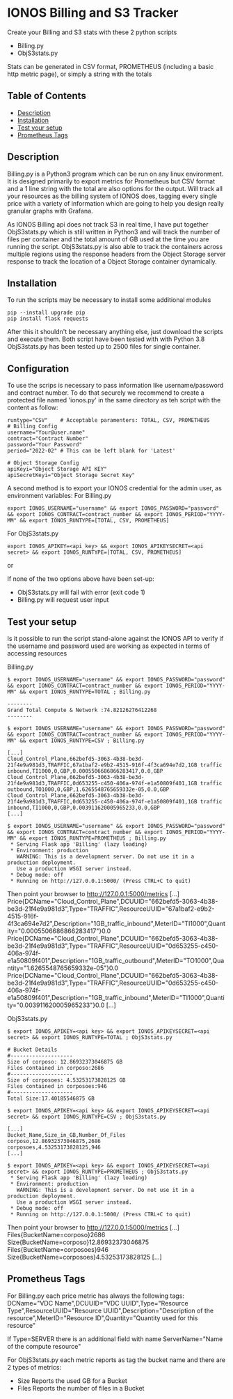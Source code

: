# IONOS Billing and S3 Tracker

Create your Billing and S3 stats with these 2 python scripts
- Billing.py
- ObjS3stats.py

Stats can be generated in CSV format, PROMETHEUS (including a basic http metric page), or simply a string with the totals

## Table of Contents

- [Description](#description)
- [Installation](#installation)
- [Test your setup](#test-your-setup)
- [Prometheus Tags](#prometheus-tags)

## Description

Billing.py is a Python3 program which can be run on any linux environment.
It is designed primarily to export metrics for Prometheus but CSV format and a 1 line string with the total are also options for the output.
Will track all your resources as the billing system of IONOS does, tagging every single price with a variety of information which are going to 
help you design really granular graphs with Grafana.

As IONOS Billing api does not track S3 in real time, I have put together ObjS3stats.py which is still written in Python3 and will track the number
of files per container and the total amount of GB used at the time you are running the script.
ObjS3stats.py is also able to track the containers across multiple regions using the response headers from the Object Storage server response to
track the location of a Object Storage container dynamically.

## Installation
To run the scripts may be necessary to install some additional modules
```
pip --install upgrade pip
pip install flask requests
```
After this it shouldn't be necessary anything else, just download the scripts and execute them.
Both script have been tested with with Python 3.8
ObjS3stats.py has been tested up to 2500 files for single container.

## Configuration

To use the scrips is necessary to pass information like username/password and contract number.
To do that securely we recommend to create a protected file named 'ionos.py' in the same directory as teh script with the content as follow:
```
runtype="CSV"    # Acceptable paramenters: TOTAL, CSV, PROMETHEUS
# Billing Config
username="Your@user.name"
contract="Contract Number"
password="Your Password"
period="2022-02" # This can be left blank for 'Latest'

# Object Storage Config
apiKeyi="Object Storage API KEY"
apiSecretKeyi="Object Storage Secret Key"
```

A second method is to export your IONOS credential for the admin user, as environment variables:
For Billing.py
```
export IONOS_USERNAME="username" && export IONOS_PASSWORD="password" && export IONOS_CONTRACT=contract_number && export IONOS_PERIOD="YYYY-MM" && export IONOS_RUNTYPE=[TOTAL, CSV, PROMETHEUS]
```
For ObjS3stats.py
```
export IONOS_APIKEY=<api key> && export IONOS_APIKEYSECRET=<api secret> && export IONOS_RUNTYPE=[TOTAL, CSV, PROMETHEUS]
```
or

If none of the two options above have been set-up:
- ObjS3stats.py will fail with error (exit code 1)
- Billing.py will request user input

## Test your setup
Is it possible to run the script stand-alone against the IONOS API to verify if the username and password used
are working as expected in terms of accessing resources

Billing.py
```
$ export IONOS_USERNAME="username" && export IONOS_PASSWORD="password" && export IONOS_CONTRACT=contract_number && export IONOS_PERIOD="YYYY-MM" && export IONOS_RUNTYPE=TOTAL ; Billing.py

--------
Grand Total Compute & Network :74.82126276412268
--------

$ export IONOS_USERNAME="username" && export IONOS_PASSWORD="password" && export IONOS_CONTRACT=contract_number && export IONOS_PERIOD="YYYY-MM" && export IONOS_RUNTYPE=CSV ; Billing.py

[...]
Cloud_Control_Plane,662befd5-3063-4b38-be3d-21f4e9a981d3,TRAFFIC,67a1baf2-e9b2-4515-916f-4f3ca694e7d2,1GB traffic inbound,TI1000,0,GBP,0.0005506686866283417,0.0,GBP
Cloud_Control_Plane,662befd5-3063-4b38-be3d-21f4e9a981d3,TRAFFIC,0d653255-c450-406a-974f-e1a50809f401,1GB traffic outbound,TO1000,0,GBP,1.6265548765659332e-05,0.0,GBP
Cloud_Control_Plane,662befd5-3063-4b38-be3d-21f4e9a981d3,TRAFFIC,0d653255-c450-406a-974f-e1a50809f401,1GB traffic inbound,TI1000,0,GBP,0.003911620005965233,0.0,GBP
[...]

$ export IONOS_USERNAME="username" && export IONOS_PASSWORD="password" && export IONOS_CONTRACT=contract_number && export IONOS_PERIOD="YYYY-MM" && export IONOS_RUNTYPE=PROMETHEUS ; Billing.py
 * Serving Flask app 'Billing' (lazy loading)
 * Environment: production
   WARNING: This is a development server. Do not use it in a production deployment.
   Use a production WSGI server instead.
 * Debug mode: off
 * Running on http://127.0.0.1:5000/ (Press CTRL+C to quit)
```
Then point your browser to http://127.0.0.1:5000/metrics
[...]
Price{DCName="Cloud_Control_Plane",DCUUID="662befd5-3063-4b38-be3d-21f4e9a981d3",Type="TRAFFIC",ResourceUUID="67a1baf2-e9b2-4515-916f-4f3ca694e7d2",Description="1GB_traffic_inbound",MeterID="TI1000",Quantity="0.0005506686866283417"}0.0 Price{DCName="Cloud_Control_Plane",DCUUID="662befd5-3063-4b38-be3d-21f4e9a981d3",Type="TRAFFIC",ResourceUUID="0d653255-c450-406a-974f-e1a50809f401",Description="1GB_traffic_outbound",MeterID="TO1000",Quantity="1.6265548765659332e-05"}0.0 Price{DCName="Cloud_Control_Plane",DCUUID="662befd5-3063-4b38-be3d-21f4e9a981d3",Type="TRAFFIC",ResourceUUID="0d653255-c450-406a-974f-e1a50809f401",Description="1GB_traffic_inbound",MeterID="TI1000",Quantity="0.003911620005965233"}0.0
[...]

ObjS3stats.py
```
$ export IONOS_APIKEY=<api key> && export IONOS_APIKEYSECRET=<api secret> && export IONOS_RUNTYPE=TOTAL ; ObjS3stats.py

# Bucket Details
#--------------------
Size of corposo: 12.86932373046875 GB
Files contained in corposo:2686
#--------------------
Size of corposoes: 4.53253173828125 GB
Files contained in corposoes:946
#--------------------
Total Size:17.40185546875 GB

$ export IONOS_APIKEY=<api key> && export IONOS_APIKEYSECRET=<api secret> && export IONOS_RUNTYPE=CSV ; ObjS3stats.py

[...]
Bucket_Name,Size_in_GB,Number_Of_Files
corposo,12.86932373046875,2686
corposoes,4.53253173828125,946
[...]

$ export IONOS_APIKEY=<api key> && export IONOS_APIKEYSECRET=<api secret> && export IONOS_RUNTYPE=PROMETHEUS ; ObjS3stats.py
 * Serving Flask app 'Billing' (lazy loading)
 * Environment: production
   WARNING: This is a development server. Do not use it in a production deployment.
   Use a production WSGI server instead.
 * Debug mode: off
 * Running on http://127.0.0.1:5000/ (Press CTRL+C to quit)
```
Then point your browser to http://127.0.0.1:5000/metrics
[...]
Files{BucketName=corposo}2686
Size{BucketName=corposo}12.86932373046875
Files{BucketName=corposoes}946
Size{BucketName=corposoes}4.53253173828125
[...]


## Prometheus Tags
For Billing.py each price metric has always the following tags:
DCName="VDC Name",DCUUID="VDC UUID",Type="Resource Type",ResourceUUID="Resource UUID",Description="Description of the resource",MeterID="Resource ID",Quantity="Quantity used for this resource"

If Type=SERVER there is an additional field with name ServerName="Name of the compute resource"

For ObjS3stats.py each metric reports as tag the bucket name and there are 2 types of metrics:
- Size
Reports the used GB for a Bucket
- Files
Reports the number of files in a Bucket
